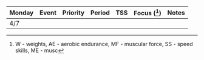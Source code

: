 


| Monday | Event | Priority | Period | TSS | Focus ([^1]) | Notes |
| ------ | ----- | -------- | ------ | --- | ------------ | ----- |
| 4/7    |       |          |        |     |              |       |

[^1]: W - weights, AE - aerobic endurance, MF - muscular force, SS - speed skills, ME - musc